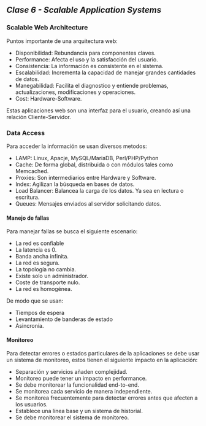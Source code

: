## _Clase 6 - Scalable Application Systems_

### Scalable Web Architecture

Puntos importante de una arquitectura web:

 * Disponibilidad: Rebundancia para componentes claves.
 * Performance: Afecta el uso y la satisfacción del usuario.
 * Consistencia: La información es consistente en el sistema.
 * Escalabilidad: Incrementa la capacidad de manejar grandes cantidades de datos.
 * Manegabilidad: Facilita el diagnostico y entiende problemas, actualizaciones, modificaciones y operaciones.
 * Cost: Hardware-Software.

Estas aplicaciones web son una interfaz para el usuario, creando así una 
relación Cliente-Servidor.



### Data Access

Para acceder la información se usan diversos metodos:

* LAMP: Linux, Apacje, MySQL/MariaDB, Perl/PHP/Python
* Cache: De forma global, distribuida o con módulos tales como Memcached.
* Proxies: Son intermediarios entre Hardware y Software.
* Index: Agilizan la búsqueda en bases de datos.
* Load Balancer: Balancea la carga de los datos. Ya sea en lectura o escritura.
* Queues: Mensajes enviados al servidor solicitando datos.

#### Manejo de fallas

Para manejar fallas se busca el siguiente escenario:

 * La red es confiable
 * La latencia es 0.
 * Banda ancha infinita.
 * La red es segura.
 * La topología no cambia.
 * Existe solo un administrador.
 * Coste de transporte nulo.
 * La red es homogénea.

De modo que se usan:

 * Tiempos de espera
 * Levantamiento de banderas de estado
 * Asincronía.

#### Monitoreo

Para detectar errores o estados particulares de la aplicaciones se debe usar 
un sistema de monitoreo, estos tienen el siguiente impacto en la aplicación:

 * Separación y servicios añaden complejidad.
 * Monitoreo puede tener un impacto en performance.
 * Se debe monitorear la funcionalidad end-to-end.
 * Se monitorea cada servicio de manera independiente.
 * Se monitorea frecuentemente para detectar errores antes que afecten a los usuarios.
 * Establece una línea base y un sistema de historial.
 * Se debe monitorear el sistema de monitoreo.